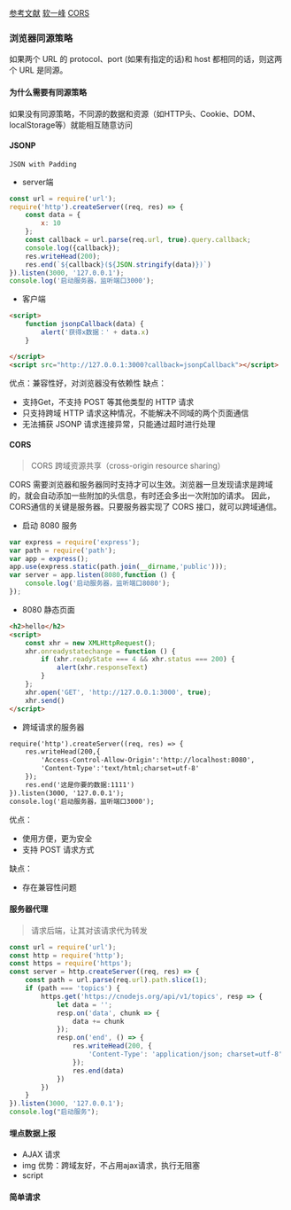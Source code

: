 [参考文献](https://github.com/happylindz/blog/issues/3)
[软一峰](https://www.ruanyifeng.com/blog/2016/04/cors.html)
[CORS](https://github.com/amandakelake/blog/issues/62)
### 浏览器同源策略
如果两个 URL 的 protocol、port (如果有指定的话)和 host 都相同的话，则这两个 URL 是同源。

#### 为什么需要有同源策略
如果没有同源策略，不同源的数据和资源（如HTTP头、Cookie、DOM、localStorage等）就能相互随意访问

#### JSONP
`JSON with Padding`
- server端
```js
const url = require('url');
require('http').createServer((req, res) => {
    const data = {
        x: 10
    };
    const callback = url.parse(req.url, true).query.callback;
    console.log({callback});
    res.writeHead(200);
    res.end(`${callback}(${JSON.stringify(data)})`)
}).listen(3000, '127.0.0.1');
console.log('启动服务器，监听端口3000');
```

- 客户端

```html
<script>
    function jsonpCallback(data) {
        alert('获得x数据：' + data.x)
    }

</script>
<script src="http://127.0.0.1:3000?callback=jsonpCallback"></script>
```
优点：兼容性好，对浏览器没有依赖性
缺点：
- 支持Get，不支持 POST 等其他类型的 HTTP 请求
- 只支持跨域 HTTP 请求这种情况，不能解决不同域的两个页面通信
- 无法捕获 JSONP 请求连接异常，只能通过超时进行处理


#### CORS 
> CORS 跨域资源共享（cross-origin resource sharing）

CORS 需要浏览器和服务器同时支持才可以生效。浏览器一旦发现请求是跨域的，就会自动添加一些附加的头信息，有时还会多出一次附加的请求。
因此，CORS通信的关键是服务器。只要服务器实现了 CORS 接口，就可以跨域通信。

- 启动 8080 服务
```js
var express = require('express');
var path = require('path');
var app = express();
app.use(express.static(path.join(__dirname,'public')));
var server = app.listen(8080,function () {
    console.log('启动服务器，监听端口8080');
});
```

- 8080 静态页面
```html
<h2>hello</h2>
<script>
    const xhr = new XMLHttpRequest();
    xhr.onreadystatechange = function () {
        if (xhr.readyState === 4 && xhr.status === 200) {
            alert(xhr.responseText)
        }
    };
    xhr.open('GET', 'http://127.0.0.1:3000', true);
    xhr.send()
</script>
```

- 跨域请求的服务器

```html
require('http').createServer((req, res) => {
    res.writeHead(200,{
        'Access-Control-Allow-Origin':'http://localhost:8080',
        'Content-Type':'text/html;charset=utf-8'
    });
    res.end('这是你要的数据:1111')
}).listen(3000, '127.0.0.1');
console.log('启动服务器，监听端口3000');
```

优点：
- 使用方便，更为安全
- 支持 POST 请求方式

缺点：
- 存在兼容性问题

#### 服务器代理
> 请求后端，让其对该请求代为转发

```js
const url = require('url');
const http = require('http');
const https = require('https');
const server = http.createServer((req, res) => {
    const path = url.parse(req.url).path.slice(1);
    if (path === 'topics') {
        https.get('https://cnodejs.org/api/v1/topics', resp => {
            let data = '';
            resp.on('data', chunk => {
                data += chunk
            });
            resp.on('end', () => {
                res.writeHead(200, {
                    'Content-Type': 'application/json; charset=utf-8'
                });
                res.end(data)
            })
        })
    }
}).listen(3000, '127.0.0.1');
console.log("启动服务");

```


#### 埋点数据上报
- AJAX 请求
- img
    优势：跨域友好，不占用ajax请求，执行无阻塞
- script


#### 简单请求
